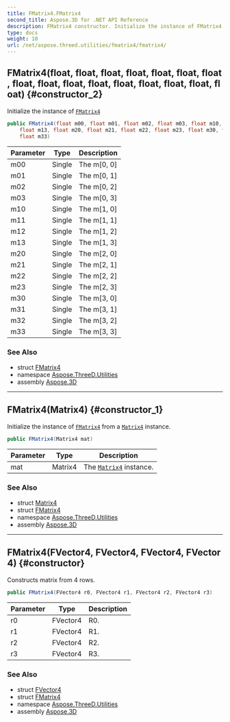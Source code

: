 ```yaml
---
title: FMatrix4.FMatrix4
second_title: Aspose.3D for .NET API Reference
description: FMatrix4 constructor. Initialize the instance of FMatrix4
type: docs
weight: 10
url: /net/aspose.threed.utilities/fmatrix4/fmatrix4/
---
```

## FMatrix4(float, float, float, float, float, float, float, float, float, float, float, float, float, float, float, float) {#constructor_2}

Initialize the instance of [`FMatrix4`](../)

```csharp
public FMatrix4(float m00, float m01, float m02, float m03, float m10, float m11, float m12, 
    float m13, float m20, float m21, float m22, float m23, float m30, float m31, float m32, 
    float m33)
```

| Parameter | Type | Description |
| --- | --- | --- |
| m00 | Single | The m[0, 0] |
| m01 | Single | The m[0, 1] |
| m02 | Single | The m[0, 2] |
| m03 | Single | The m[0, 3] |
| m10 | Single | The m[1, 0] |
| m11 | Single | The m[1, 1] |
| m12 | Single | The m[1, 2] |
| m13 | Single | The m[1, 3] |
| m20 | Single | The m[2, 0] |
| m21 | Single | The m[2, 1] |
| m22 | Single | The m[2, 2] |
| m23 | Single | The m[2, 3] |
| m30 | Single | The m[3, 0] |
| m31 | Single | The m[3, 1] |
| m32 | Single | The m[3, 2] |
| m33 | Single | The m[3, 3] |

### See Also

* struct [FMatrix4](../)
* namespace [Aspose.ThreeD.Utilities](../../../aspose.threed.utilities/)
* assembly [Aspose.3D](../../../)

---

## FMatrix4(Matrix4) {#constructor_1}

Initialize the instance of [`FMatrix4`](../) from a [`Matrix4`](../../matrix4/) instance.

```csharp
public FMatrix4(Matrix4 mat)
```

| Parameter | Type | Description |
| --- | --- | --- |
| mat | Matrix4 | The [`Matrix4`](../../matrix4/) instance. |

### See Also

* struct [Matrix4](../../matrix4/)
* struct [FMatrix4](../)
* namespace [Aspose.ThreeD.Utilities](../../../aspose.threed.utilities/)
* assembly [Aspose.3D](../../../)

---

## FMatrix4(FVector4, FVector4, FVector4, FVector4) {#constructor}

Constructs matrix from 4 rows.

```csharp
public FMatrix4(FVector4 r0, FVector4 r1, FVector4 r2, FVector4 r3)
```

| Parameter | Type | Description |
| --- | --- | --- |
| r0 | FVector4 | R0. |
| r1 | FVector4 | R1. |
| r2 | FVector4 | R2. |
| r3 | FVector4 | R3. |

### See Also

* struct [FVector4](../../fvector4/)
* struct [FMatrix4](../)
* namespace [Aspose.ThreeD.Utilities](../../../aspose.threed.utilities/)
* assembly [Aspose.3D](../../../)


